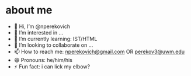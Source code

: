 # about me
- 👋 Hi, I’m @nperekovich
- 👀 I’m interested in ...
- 🌱 I’m currently learning: IST/HTML
- 💞️ I’m looking to collaborate on ...
- 📫 How to reach me: nperekovich@gmail.com OR perekov3@uwm.edu
- 😄 Pronouns: he/him/his
- ⚡ Fun fact: i can lick my elbow?

<!---
nperekovich/nperekovich is a ✨ special ✨ repository because its `README.md` (this file) appears on your GitHub profile.
You can click the Preview link to take a look at your changes.
--->
